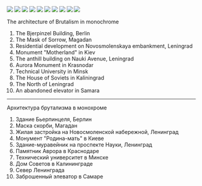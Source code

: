 <img src="https://sun9-59.userapi.com/impg/9qGJkA5FcGmzNDavBHwiIuntQv65Rx0CLLBEmw/f_q4Kemokt4.jpg?size=1440x1797&quality=96&sign=ac9d286de78e99bdd9b053e2c0ba804a&type=album"/>

<img src="https://sun9-59.userapi.com/impg/CGjsEIr5BKJrV8X-v00sjT2QvGzWWy8FSaswzg/BTq9YeAE3fE.jpg?size=1440x1797&quality=96&sign=9b4ca07fb742411fd0e49a6a09251258&type=album"/>

<img src="https://sun9-31.userapi.com/impg/hjB1O5vO29fik5s79x_F2yA9EGy0TnvTghqSsw/MEWRc0CoBW0.jpg?size=1440x1797&quality=96&sign=7b5657d285a19cccd3182710073b7f19&type=album"/>

<img src="https://sun9-61.userapi.com/impg/t9Q89cPqYc0OBPLke7AHjFB7Lb9VcK0HMg86Aw/Ier4sCPEpOw.jpg?size=1440x1797&quality=96&sign=76fe9d489dbe27d2f989c6da15092008&type=album"/>

<img src="https://sun9-80.userapi.com/impg/IR4aQKV8rNeisLj6Fp7EhU8g4Bm1kELabTkQqQ/LLjhjtPCcGE.jpg?size=1440x1797&quality=96&sign=40abe3a6a3a7b68798164e121434e1fb&type=album"/>

<img src="https://sun9-19.userapi.com/impg/dWey4yRh6hoC6Z5jj1eDyJP9Xn9Er28MqA9rgQ/KUYBKP9ZjNI.jpg?size=1440x1797&quality=96&sign=1eef2c10b9d6d1ff4aca0727fbfb4ee8&type=album"/>

<img src="https://sun9-60.userapi.com/impg/hW8nMasQk3OUsQssLnUokvbkjguPThaGg-dgcg/WSiEXmI8Pro.jpg?size=1440x1797&quality=96&sign=0e9014cb0b926bbd76d1a0ad36000c7b&type=album"/>

<img src="https://sun9-80.userapi.com/impg/3wDJFSJczsU56bhKDxfEXHQDhDG60optHNE98A/N4Bo9w1ogNU.jpg?size=1440x1797&quality=96&sign=8b892329af6250d65ef8921f0d70e232&type=album"/>

<img src="https://sun9-48.userapi.com/impg/XSocq-mvaUxIR1o1Fltg6dLx_T8SCfVMXZisYA/ynlJo4BqdN0.jpg?size=1440x1797&quality=96&sign=8815dfbf5b8329d8cddcfe2c77ca5aa0&type=album"/>

<img src="https://sun9-63.userapi.com/impg/4SJELjmpZdK6xqKuqtZojxq6RO8S9rHAwkxD7g/6cIPUB0AsoY.jpg?size=1440x1797&quality=96&sign=d497cf95fd90515e0f410d860dc33925&type=album"/>

The architecture of Brutalism in monochrome

1. The Bjerpinzel Building, Berlin
2. The Mask of Sorrow, Magadan
3. Residential development on Novosmolenskaya embankment, Leningrad
4. Monument "Motherland" in Kiev
5. The anthill building on Nauki Avenue, Leningrad
6. Aurora Monument in Krasnodar
7. Technical University in Minsk
8. The House of Soviets in Kaliningrad
9. The North of Leningrad
10. An abandoned elevator in Samara

---

Архитектура брутализма в монохроме

1. Здание Бьерпинцеля, Берлин
2. Маска скорби, Магадан
3. Жилая застройка на Новосмоленской набережной, Ленинград
4. Монумент "Родина-мать" в Киеве
5. Здание-муравейник на проспекте Науки, Ленинград
6. Памятник Аврорa в Краснодаре
7. Технический университет в Минске
8. Дом Советов в Калининграде
9. Север Ленинграда
10. Заброшенный элеватор в Самаре
